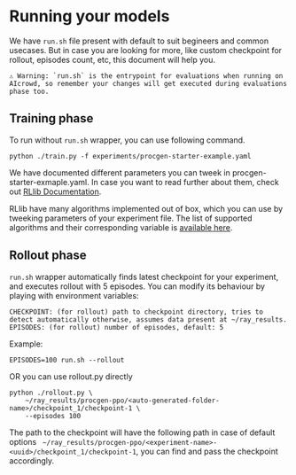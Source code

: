 # Running your models

We have `run.sh` file present with default to suit begineers and common usecases. 
But in case you are looking for more, like custom checkpoint for rollout, episodes count, etc, this document will help you.

```
⚠️ Warning: `run.sh` is the entrypoint for evaluations when running on AIcrowd, so remember your changes will get executed during evaluations phase too.
```

## Training phase

To run without `run.sh` wrapper, you can use following command.

```
python ./train.py -f experiments/procgen-starter-example.yaml
```

We have documented different parameters you can tweek in procgen-starter-exmaple.yaml. In case you want to read further about them, check out [RLlib Documentation](https://docs.ray.io/en/latest/rllib-training.html#configuration).

RLlib have many algorithms implemented out of box, which you can use by tweeking parameters of your experiment file. The list of supported algorithms and their corresponding variable is [available here](https://docs.ray.io/en/latest/rllib-algorithms.html).


## Rollout phase

`run.sh` wrapper automatically finds latest checkpoint for your experiment, and executes rollout with 5 episodes. 
You can modify its behaviour by playing with environment variables:

```
CHECKPOINT: (for rollout) path to checkpoint directory, tries to detect automatically otherwise, assumes data present at ~/ray_results.
EPISODES: (for rollout) number of episodes, default: 5
```

Example:

```
EPISODES=100 run.sh --rollout
```

OR you can use rollout.py directly

```
python ./rollout.py \
    ~/ray_results/procgen-ppo/<auto-generated-folder-name>/checkpoint_1/checkpoint-1 \
    --episodes 100
```

The path to the checkpoint will have the following path in case of default options ` ~/ray_results/procgen-ppo/<experiment-name>-<uuid>/checkpoint_1/checkpoint-1`, you can find and pass the checkpoint accordingly.
